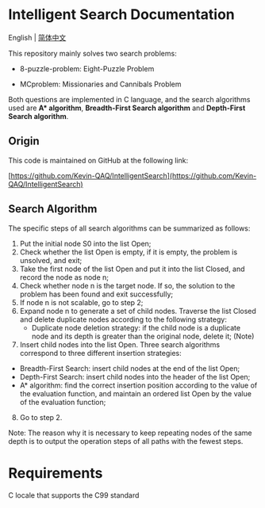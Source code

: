 # Intelligent Search Documentation

English | [简体中文](https://github.com/Kevin-QAQ/IntelligentSearch/blob/master/README_zh-cn.md)

This repository mainly solves two search problems:

* 8-puzzle-problem: Eight-Puzzle Problem

* MCproblem: Missionaries and Cannibals Problem

Both questions are implemented in C language, and the search algorithms used are **A\* algorithm**, **Breadth-First Search algorithm** and **Depth-First Search algorithm**.

## Origin

This code is maintained on GitHub at the following link:

[https://github.com/Kevin-QAQ/IntelligentSearch](https://github.com/Kevin-QAQ/IntelligentSearch)

## Search Algorithm

The specific steps of all search algorithms can be summarized as follows:

1. Put the initial node S0 into the list Open;
2. Check whether the list Open is empty, if it is empty, the problem is unsolved, and exit;
3. Take the first node of the list Open and put it into the list Closed, and record the node as node n;
4. Check whether node n is the target node. If so, the solution to the problem has been found and exit successfully;
5. If node n is not scalable, go to step 2;
6. Expand node n to generate a set of child nodes. Traverse the list Closed and delete duplicate nodes according to the following strategy:
    * Duplicate node deletion strategy: if the child node is a duplicate node and its depth is greater than the original node, delete it; (Note)
7. Insert child nodes into the list Open. Three search algorithms correspond to three different insertion strategies:
* Breadth-First Search: insert child nodes at the end of the list Open;
* Depth-First Search: insert child nodes into the header of the list Open;
* A* algorithm: find the correct insertion position according to the value of the evaluation function, and maintain an ordered list Open by the value of the evaluation function;
8. Go to step 2.

Note: The reason why it is necessary to keep repeating nodes of the same depth is to output the operation steps of all paths with the fewest steps.

# Requirements

C locale that supports the C99 standard
